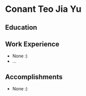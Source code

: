 # Conant Teo Jia Yu

## Education

## Work Experience

* None :)
* ...

## Accomplishments

* None :)